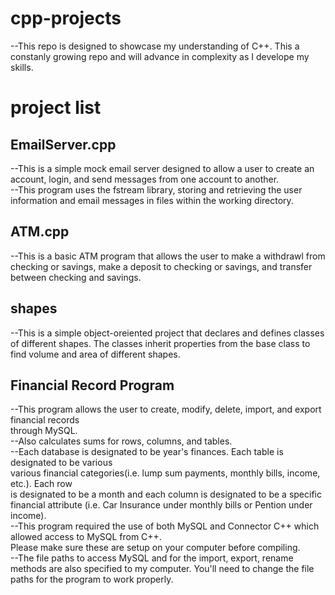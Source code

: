 # cpp-projects
--This repo is designed to showcase my understanding of C++. This a constanly growing repo and will advance in complexity as I develope my skills.

# project list

## EmailServer.cpp
--This is a simple mock email server designed to allow a user to create an account, login, and send messages from one account to another.  
--This program uses the fstream library, storing and retrieving the user information and email messages in files within the working directory.  

## ATM.cpp
--This is a basic ATM program that allows the user to make a withdrawl from checking or savings, make a deposit to checking or savings, and transfer between checking and savings. 

## shapes
--This is a simple object-oreiented project that declares and defines classes of different shapes. The classes inherit properties from the base class to find volume and area of different shapes.  

## Financial Record Program
--This program allows the user to create, modify, delete, import, and export financial records  
through MySQL.  
--Also calculates sums for rows, columns, and tables.  
--Each database is designated to be year's finances. Each table is designated to be various  
various financial categories(i.e. lump sum payments, monthly bills, income, etc.). Each row  
is designated to be a month and each column is designated to be a specific financial attribute
(i.e. Car Insurance under monthly bills or Pention under income).  
--This program required the use of both MySQL and Connector C++ which allowed access to MySQL from C++.  
Please make sure these are setup on your computer before compiling.  
--The file paths to access MySQL and for the import, export, rename methods are also specified to my computer. You'll need to change the file paths for the program to work properly.  